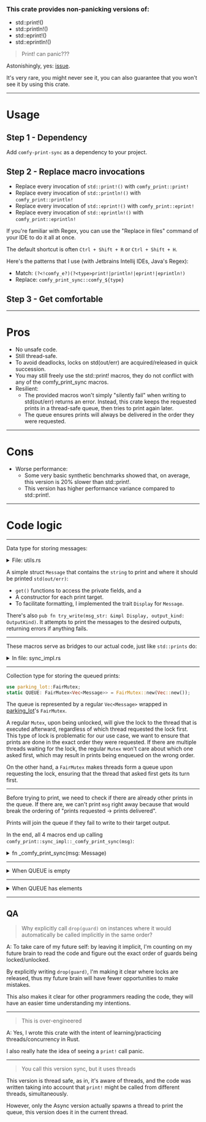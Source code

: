### This crate provides non-panicking versions of:
- std::print!()
- std::println!()
- std::eprint!()
- std::eprintln!()

> Print! can panic???

Astonishingly, yes: [issue](https://github.com/rust-lang/rust/issues/24821).

It's very rare, you might never see it, you can also guarantee that you won't see it by using this crate.

---

# Usage

## Step 1 - Dependency
Add `comfy-print-sync` as a dependency to your project.

## Step 2 - Replace macro invocations
- Replace every invocation of `std::print!()`    with `comfy_print::print!`
- Replace every invocation of `std::println!()`  with `comfy_print::println!`
- Replace every invocation of `std::eprint!()`   with `comfy_print::eprint!`
- Replace every invocation of `std::eprintln!()` with `comfy_print::eprintln!`

If you're familiar with Regex, you can use the "Replace in files" command of your IDE to do it all at once. 

The default shortcut is often `Ctrl + Shift + R` or `Ctrl + Shift + H`.

Here's the patterns that I use (with Jetbrains Intellij IDEs, Java's Regex):
- Match: `(?<!comfy_e?)(?<type>print!|println!|eprint!|eprintln!)`
- Replace: `comfy_print_sync::comfy_${type}`

## Step 3 - Get comfortable

---

# Pros

- No unsafe code.
- Still thread-safe.
- To avoid deadlocks, locks on std(out/err) are acquired/released in quick succession.
- You may still freely use the std::print! macros, they do not conflict with any of the comfy_print_sync macros.
- Resilient:
    - The provided macros won't simply "silently fail" when writing to std(out/err) returns an error. Instead, this crate keeps the requested prints in a thread-safe queue, then tries to print again later.
    - The queue ensures prints will always be delivered in the order they were requested.

---

# Cons
- Worse performance:
    - Some very basic synthetic benchmarks showed that, on average, this version is 20% slower than std::print!. 
    - This version has higher performance variance compared to std::print!.

---

# Code logic

---

Data type for storing messages:

<details>
  <summary>File: utils.rs</summary>
  
```rs
use std::fmt::{Display, Formatter};

#[derive(Debug, Copy, Clone)]
pub enum OutputKind {
    Stdout,
    Stderr,
}

pub struct Message {
    string: String,
    output: OutputKind,
}

impl Message {
    pub fn str(&self) -> &str {
        return self.string.as_str();
    }
    
    pub fn output_kind(&self) -> OutputKind {
        return self.output;
    }
    
    pub fn standard(string: String) -> Self {
        return Self {
            string,
            output: OutputKind::Stdout,
        };
    }
    
    pub fn error(string: String) -> Self {
        return Self {
            string,
            output: OutputKind::Stderr,
        };
    }
}

impl Display for Message {
    fn fmt(&self, f: &mut Formatter<'_>) -> std::fmt::Result {
        return write!(f, "{}", self.string);
    }
}

pub fn try_write(msg_str: &impl Display, output_kind: OutputKind) -> std::io::Result<()> {
    match output_kind {
        OutputKind::Stdout => {
            let mut stdout = std::io::stdout().lock();
            write!(stdout, "{}", msg_str)?;
            stdout.flush()?;
            Ok(())
        }
        OutputKind::Stderr => {
            let mut stderr = std::io::stderr().lock();
            write!(stderr, "{}", msg_str)?;
            stderr.flush()?;
            Ok(())
        }
    }
}

```
</details>

A simple struct `Message` that contains the `string` to print and where it should be printed `std(out/err)`:
- `get()` functions to access the private fields, and a 
- A constructor for each print target.
- To facilitate formatting, I implemented the trait `Display` for `Message`.

There's also `pub fn try_write(msg_str: &impl Display, output_kind: OutputKind)`. It attempts to print the messages to the desired outputs, returning errors if anything fails.

---

These macros serve as bridges to our actual code, just like `std::prints` do:

<details>
  <summary>In file: sync_impl.rs</summary>
  
```rs
pub fn _println(mut input: String) {
    input.push('\n');
    _comfy_print_sync(Message::standard(input));
}

pub fn _print(input: String) {
    _comfy_print_sync(Message::standard(input));
}

pub fn _eprint(input: String) {
    _comfy_print_sync(Message::error(input));
}

pub fn _eprintln(mut input: String) {
    input.push('\n');
    _comfy_print_sync(Message::error(input));
}

#[macro_export]
macro_rules! comfy_print {
    ($($arg:tt)*) => {{
        $crate::sync_impl::_print(std::format!($($arg)*));
    }};
}

#[macro_export]
macro_rules! comfy_println {
    () => {
        $crate::sync_impl::_println("\n")
    };
    ($($arg:tt)*) => {{
        $crate::sync_impl::_println(std::format!($($arg)*));
    }};
}

#[macro_export]
macro_rules! comfy_eprint {
    ($($arg:tt)*) => {{
        $crate::sync_impl::_eprint(std::format!($($arg)*));
    }};
}

#[macro_export]
macro_rules! comfy_eprintln {
    () => {
        $crate::sync_impl::_eprintln("\n")
    };
    ($($arg:tt)*) => {{
        $crate::sync_impl::_eprintln(std::format!($($arg)*));
    }};
}
```
</details>

---

Collection type for storing the queued prints:

```rs
use parking_lot::FairMutex;
static QUEUE: FairMutex<Vec<Message>> = FairMutex::new(Vec::new());
```

The queue is represented by a regular `Vec<Message>` wrapped in [parking_lot](https://crates.io/crates/parking_lot)'s `FairMutex`.

A regular `Mutex`, upon being unlocked, will give the lock to the thread that is executed afterward, regardless of which thread requested the lock first. This type of lock is problematic for our use case, we want to ensure that prints are done in the exact order they were requested. If there are multiple threads waiting for the lock, the regular `Mutex` won't care about which one asked first, which may result in prints being enqueued on the wrong order.

On the other hand, a `FairMutex` makes threads form a queue upon requesting the lock, ensuring that the thread that asked first gets its turn first.

---

Before trying to print, we need to check if there are already other prints in the queue. If there are, we can't print `msg` right away because that would break the ordering of "prints requested -> prints delivered".

Prints will join the queue if they fail to write to their target output.

In the end, all 4 macros end up calling `comfy_print::sync_impl::_comfy_print_sync(msg)`:

<details>
  <summary>fn _comfy_print_sync(msg: Message)</summary>

```rs
pub fn _comfy_print_sync(msg: Message) {
    let mut queue_guard = QUEUE.lock();
    
    if queue_guard.len() == 0 {
        drop(queue_guard); // release the queue's lock before locking std(out/err)
        write_first_in_line(msg);
    } else {
        queue_guard.push(msg);
        drop(queue_guard); // release the queue's lock before locking IS_PRINTING
        if let Ok(_) = IS_PRINTING.compare_exchange(false, true, Ordering::AcqRel, Ordering::Relaxed) {
            write_until_empty();
        }
    }
}
```
</details>

---

<details>
  <summary>When QUEUE is empty</summary>

```rs
if queue_guard.len() == 0 {
    drop(queue_guard);
    write_first_in_line(msg);
}
```

We don't have to wait for other threads, just try to print right away. This is what happens in most cases.
  
Since we don't need the queue anymore, we immediately release it. Never owning two locks at the same time help avoiding some deadlocking cases.

  <details>
    <summary>fn write_first_in_line(msg: Message)</summary>

```rs
fn write_first_in_line(msg: Message) {
    let msg_str: &str = msg.str();
    
    if let Err(err) = try_write(&msg_str, msg.output_kind()) {
        let mut queue_guard = QUEUE.lock();
        queue_guard.insert(0, Message::error(
        format!("comfy_print::blocking_write_first_in_line(): Failed to print first message in queue, it was pushed to the front again.\n\
        Error: {err}\n\
        Message: {msg_str}")));
        queue_guard.insert(1, msg);
        drop(queue_guard);
    }
}
```

Here we try to write to the desired output. If that fails, we insert an error message in front of the queue, then the original message afterward.

Trying again is unlikely to yield any results, so we shouldn't do anything else.

We'll try again next time `comfy_print!` is called.
    
  </details>
</details>

---

<details>
  <summary>When QUEUE has elements</summary>
  There may be another thread already printing the queue, we keep track of that using the static atomic bool: `IS_PRINTING`:

```rs
use std::sync::atomic::{AtomicBool, Ordering};
static IS_PRINTING: AtomicBool = AtomicBool::new(false);
```

```rs
} else {
    queue_guard.push(msg);
    
    if let Ok(_) = IS_PRINTING.compare_exchange(false, true, Ordering::AcqRel, Ordering::Relaxed) {
        write_until_empty(queue_guard);
    }
}
```

  We join the queue, then check if there is already a thread printing it. 
  
  If there isn't, we'll take that responsibility here. 
  
  The method `compare_exchange` checks if `IS_PRINTING == false`: 
  - If yes:
        Sets `IS_PRINTING = true` and returns Ok().
        This means that we signaled other threads that we are printing the queue.
  - Otherwise:
        Just returns an error.
        We don't have to do anything else, as this means that another thread is already printing, and we already pushed our `msg` to the queue.

  For further learning, I recommend checking out Rust's [Atomic types](https://doc.rust-lang.org/std/sync/atomic/index.html) documentation.

  <details>
    <summary>fn write_until_empty()</summary>

```rs
fn write_until_empty() {
    loop {
        let mut queue_guard = QUEUE.lock();
        
        if queue_guard.len() == 0 {
            drop(queue_guard);
            break;
        }
        
        let msg = queue_guard.remove(0);
        drop(queue_guard);
        let msg_str: &str = msg.str();
        let output_kind = msg.output_kind();
        
        if let Err(err) = try_write(&msg_str, output_kind) {
            let mut queue_guard = QUEUE.lock();
            queue_guard.insert(0, Message::error(format!(
            "comfy_print::write_until_empty(): Failed to print first message in queue, it was pushed to the front again.\n\
            Error: {err}\n\
            Message: {msg_str}\n\
            Target output: {output_kind:?}")));
            
            queue_guard.insert(1, msg);
            drop(queue_guard);
            break;
        }
    }
    
    IS_PRINTING.store(false, Ordering::Relaxed); // signal other threads that we are no longer printing.
}
```

There's quite a bit going on here, let's go step by step.

At the beginning of the loop:

```rs
let mut queue_guard = QUEUE.lock();

if queue_guard.len() == 0 {
    drop(queue_guard);
    break;
}
```
We acquire a lock on the queue, then check if it's empty. If it is, we don't have to do anything else, just release the lock and break out of the loop.

```rs
let msg = queue_guard.remove(0);
drop(queue_guard);
let msg_str: &str = msg.str();
let output_kind = msg.output_kind();
```
We pop the first element out of the queue, then immediately release the lock. Other threads might be waiting on the lock and we don't need it anymore.

```rs
let write_result = try_write(&msg_str, output_kind);

if let Err(err) = write_result {
    let mut queue_guard = QUEUE.lock();
    queue_guard.insert(0, Message::error(format!(
        "comfy_print::write_until_empty(): Failed to print first message in queue, it was pushed to the front again.\n\
        Error: {err}\n\
        Message: {msg_str}\n\
        Target output: {output_kind:?}")));
    
    queue_guard.insert(1, msg);
    drop(queue_guard);
    break;
}
```

Here we try to write to the desired output. If any error did happen, it means we failed to print our message.

To alert the user of the error, we lock the queue again, insert that error in front of the queue, then the original message afterward.

```rs
IS_PRINTING.store(false, Ordering::Relaxed);
```
At the end of `write_until_empty()`, we set `IS_PRITING` to false, signaling other threads that we are no longer holding that responsibility.

  </details>
</details>

---

## QA

> Why explicitly call `drop(guard)` on instances where it would automatically be called implicitly in the same order?

A: To take care of my future self: by leaving it implicit, I'm counting on my future brain to read the code and figure out the exact order of guards being locked/unlocked.

By explicitly writing `drop(guard)`, I'm making it clear where locks are released, thus my future brain will have fewer opportunities to make mistakes.

This also makes it clear for other programmers reading the code, they will have an easier time understanding my intentions.

---

> This is over-engineered

A: Yes, I wrote this crate with the intent of learning/practicing threads/concurrency in Rust. 

I also really hate the idea of seeing a `print!` call panic.

---

> You call this version sync, but it uses threads

This version is thread safe, as in, it's aware of threads, and the code was written taking into account that `print!` might be called from different threads, simultaneously.

However, only the Async version actually spawns a thread to print the queue, this version does it in the current thread.
